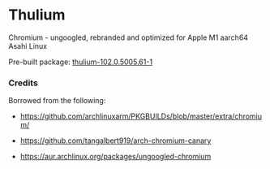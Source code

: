 # Thulium
Chromium - ungoogled, rebranded and optimized for Apple M1 aarch64 Asahi Linux

Pre-built package:  [thulium-102.0.5005.61-1](https://bw.ded.haus/#/send/h1mrpx2fTeq9i9U27TGmUg/ukrvvFOumop1FlbhB2mrug)






### Credits

Borrowed from the following:

- https://github.com/archlinuxarm/PKGBUILDs/blob/master/extra/chromium/

- https://github.com/tangalbert919/arch-chromium-canary

- https://aur.archlinux.org/packages/ungoogled-chromium

